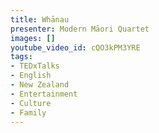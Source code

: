 ```yaml
---
title: Whānau
presenter: Modern Māori Quartet
images: []
youtube_video_id: cQO3kPM3YRE
tags:
- TEDxTalks
- English
- New Zealand
- Entertainment
- Culture
- Family
---
```

